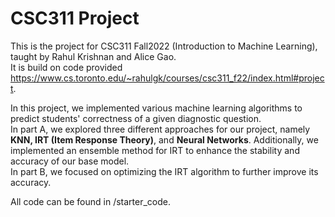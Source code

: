 # CSC311 Project
This is the project for CSC311 Fall2022 (Introduction to Machine Learning), taught by Rahul Krishnan and Alice Gao. <br />
It is build on code provided https://www.cs.toronto.edu/~rahulgk/courses/csc311_f22/index.html#project.

In this project, we implemented various machine learning algorithms to predict students' correctness of a given diagnostic question. <br />
In part A, we explored three different approaches for our project, namely **KNN, IRT (Item Response Theory)**, and **Neural Networks**. Additionally, we implemented an ensemble method for IRT to enhance the stability and accuracy of our base model. <br />
In part B, we focused on optimizing the IRT algorithm to further improve its accuracy.<br />

All code can be found in /starter_code. <br />
